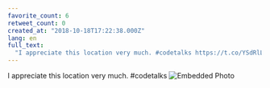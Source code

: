 ```yaml
---
favorite_count: 6
retweet_count: 0
created_at: "2018-10-18T17:22:38.000Z"
lang: en
full_text:
  "I appreciate this location very much. #codetalks https://t.co/YSdRlLqQLT"
---
```


I appreciate this location very much. #codetalks
![Embedded Photo](https://twitter-media-coderbyheart.s3.eu-north-1.amazonaws.com/1052973239230717952-DpzpkUkXgAUb3Tk.jpg)
